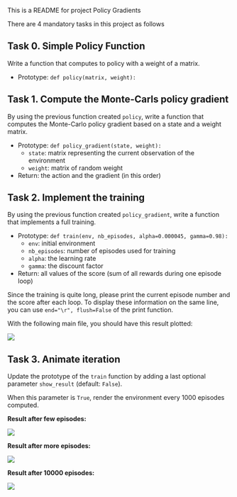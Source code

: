 This is a README for project Policy Gradients

There are 4 mandatory tasks in this project as follows

## Task 0. Simple Policy Function
Write a function that computes to policy with a weight of a matrix.

-   Prototype:  `def policy(matrix, weight):`

## Task 1. Compute the Monte-Carls policy gradient
By using the previous function created  `policy`, write a function that computes the Monte-Carlo policy gradient based on a state and a weight matrix.

-   Prototype:  `def policy_gradient(state, weight):`
    -   `state`: matrix representing the current observation of the environment
    -   `weight`: matrix of random weight
-   Return: the action and the gradient (in this order)

## Task 2. Implement the training
By using the previous function created  `policy_gradient`, write a function that implements a full training.

-   Prototype:  `def train(env, nb_episodes, alpha=0.000045, gamma=0.98):`
    -   `env`: initial environment
    -   `nb_episodes`: number of episodes used for training
    -   `alpha`: the learning rate
    -   `gamma`: the discount factor
-   Return: all values of the score (sum of all rewards during one episode loop)

Since the training is quite long, please print the current episode number and the score after each loop. To display these information on the same line, you can use  `end="\r", flush=False`  of the print function.

With the following main file, you should have this result plotted:

![](https://s3.eu-west-3.amazonaws.com/hbtn.intranet/uploads/medias/2020/12/e2fff0551f5173b824a8ee1b2e67aff72d7309e2.png?X-Amz-Algorithm=AWS4-HMAC-SHA256&X-Amz-Credential=AKIA4MYA5JM5DUTZGMZG%2F20230922%2Feu-west-3%2Fs3%2Faws4_request&X-Amz-Date=20230922T151337Z&X-Amz-Expires=86400&X-Amz-SignedHeaders=host&X-Amz-Signature=c9215750b66c5870a33af0bd8da310297ad7866508c87d0a7ff564843314d46d)

## Task 3. Animate iteration
Update the prototype of the  `train`  function by adding a last optional parameter  `show_result`  (default:  `False`).

When this parameter is  `True`, render the environment every 1000 episodes computed.

**Result after few episodes:**

![](https://s3.eu-west-3.amazonaws.com/hbtn.intranet/uploads/medias/2020/12/51a3d986d9c96960ddd0c009f7eaac5a2ce9f549.gif?X-Amz-Algorithm=AWS4-HMAC-SHA256&X-Amz-Credential=AKIA4MYA5JM5DUTZGMZG%2F20230922%2Feu-west-3%2Fs3%2Faws4_request&X-Amz-Date=20230922T151337Z&X-Amz-Expires=86400&X-Amz-SignedHeaders=host&X-Amz-Signature=845f1b79e3808fb592df5e48157a701162a1ca80ffbfdf59ca0e2fe6c00869d7)

**Result after more episodes:**

![](https://s3.eu-west-3.amazonaws.com/hbtn.intranet/uploads/medias/2020/12/8dadd3f7918aa188cde1b5c6ac2aafddac8a081f.gif?X-Amz-Algorithm=AWS4-HMAC-SHA256&X-Amz-Credential=AKIA4MYA5JM5DUTZGMZG%2F20230922%2Feu-west-3%2Fs3%2Faws4_request&X-Amz-Date=20230922T151337Z&X-Amz-Expires=86400&X-Amz-SignedHeaders=host&X-Amz-Signature=c066b22c8ab5de8ac279538b119c9e86234fc8f718721de20cb4fc76cb86e76c)

**Result after 10000 episodes:**

![](https://s3.eu-west-3.amazonaws.com/hbtn.intranet/uploads/medias/2020/12/da9d7deed16c5c9aec05e26bf14cf8b76e70dcce.gif?X-Amz-Algorithm=AWS4-HMAC-SHA256&X-Amz-Credential=AKIA4MYA5JM5DUTZGMZG%2F20230922%2Feu-west-3%2Fs3%2Faws4_request&X-Amz-Date=20230922T151337Z&X-Amz-Expires=86400&X-Amz-SignedHeaders=host&X-Amz-Signature=38cbd5ae7a310f20ad802fdb7b443c257ce39f83c2baa54bc811c4b9af181f62)